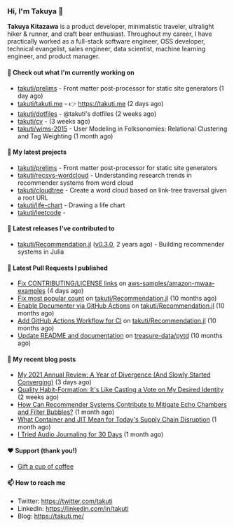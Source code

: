 ### Hi, I'm Takuya 👋

**Takuya Kitazawa** is a product developer, minimalistic traveler, ultralight hiker & runner, and craft beer enthusiast. Throughout my career, I have practically worked as a full-stack software engineer, OSS developer, technical evangelist, sales engineer, data scientist, machine learning engineer, and product manager.

#### 👷 Check out what I'm currently working on

- [takuti/prelims](https://github.com/takuti/prelims) - Front matter post-processor for static site generators (1 day ago)
- [takuti/takuti.me](https://github.com/takuti/takuti.me) - :point_right: https://takuti.me (2 days ago)
- [takuti/dotfiles](https://github.com/takuti/dotfiles) - @takuti&#39;s dotfiles (2 weeks ago)
- [takuti/cv](https://github.com/takuti/cv) -  (3 weeks ago)
- [takuti/wims-2015](https://github.com/takuti/wims-2015) - User Modeling in Folksonomies: Relational Clustering and Tag Weighting (1 month ago)

#### 🌱 My latest projects

- [takuti/prelims](https://github.com/takuti/prelims) - Front matter post-processor for static site generators
- [takuti/recsys-wordcloud](https://github.com/takuti/recsys-wordcloud) - Understanding research trends in recommender systems from word cloud
- [takuti/cloudtree](https://github.com/takuti/cloudtree) - Create a word cloud based on link-tree traversal given a root URL
- [takuti/life-chart](https://github.com/takuti/life-chart) - Drawing a life chart
- [takuti/leetcode](https://github.com/takuti/leetcode) - 

#### 🔭 Latest releases I've contributed to

- [takuti/Recommendation.jl](https://github.com/takuti/Recommendation.jl) ([v0.3.0](https://github.com/takuti/Recommendation.jl/releases/tag/v0.3.0), 2 years ago) - Building recommender systems in Julia

#### 🔨 Latest Pull Requests I published

- [Fix CONTRIBUTING/LICENSE links](https://github.com/aws-samples/amazon-mwaa-examples/pull/10) on [aws-samples/amazon-mwaa-examples](https://github.com/aws-samples/amazon-mwaa-examples) (4 days ago)
- [Fix most popular count](https://github.com/takuti/Recommendation.jl/pull/19) on [takuti/Recommendation.jl](https://github.com/takuti/Recommendation.jl) (10 months ago)
- [Enable Documenter via GitHub Actions](https://github.com/takuti/Recommendation.jl/pull/18) on [takuti/Recommendation.jl](https://github.com/takuti/Recommendation.jl) (10 months ago)
- [Add GitHub Actions Workflow for CI](https://github.com/takuti/Recommendation.jl/pull/17) on [takuti/Recommendation.jl](https://github.com/takuti/Recommendation.jl) (10 months ago)
- [Update README and documentation](https://github.com/treasure-data/pytd/pull/107) on [treasure-data/pytd](https://github.com/treasure-data/pytd) (10 months ago)

#### 📜 My recent blog posts

- [My 2021 Annual Review: A Year of Divergence (And Slowly Started Converging)](https://takuti.me/note/annual-review-2021/) (3 days ago)
- [Quality Habit-Formation: It&#39;s Like Casting a Vote on My Desired Identity](https://takuti.me/note/atomic-habits/) (2 weeks ago)
- [How Can Recommender Systems Contribute to Mitigate Echo Chambers and Filter Bubbles?](https://takuti.me/note/recsys-2021-echo-chambers-and-filter-bubbles/) (1 month ago)
- [What Container and JIT Mean for Today&#39;s Supply Chain Disruption](https://takuti.me/note/supply-chain-disruption/) (1 month ago)
- [I Tried Audio Journaling for 30 Days](https://takuti.me/note/audio-journaling/) (1 month ago)

#### ❤️ Support (thank you!)

- [Gift a cup of coffee](https://www.buymeacoffee.com/takuti)

#### 📫 How to reach me

- Twitter: https://twitter.com/takuti
- LinkedIn: https://linkedin.com/in/takuti
- Blog: https://takuti.me/

